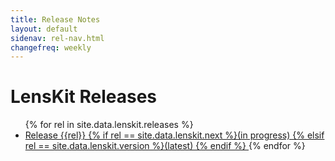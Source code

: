 ```yaml
---
title: Release Notes
layout: default
sidenav: rel-nav.html
changefreq: weekly
---
```


# LensKit Releases

<ul>
{% for rel in site.data.lenskit.releases %}
<li><a href="/releases/lenskit-{{rel}}.html">Release {{rel}}
  {% if rel == site.data.lenskit.next %}(in progress)
  {% elsif rel == site.data.lenskit.version %}(latest)
  {% endif %}
</a>
{% endfor %}
</ul>
